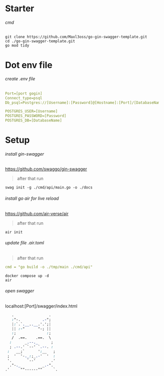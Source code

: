# Starter

###### cmd
``` shell
git clone https://github.com/Maxl3oss/go-gin-swagger-template.git
cd ./go-gin-swagger-template.git
go mod tidy
```

# Dot env file
###### create .env file

```yaml
Port=[port gogin]
Connect_type=psql
Db_psql=Postgres://[Username]:[Password]@[Hostname]:[Port]/[DatabaseName]?Sslmode=Disable

POSTGRES_USER=[Username]
POSTGRES_PASSWORD=[Password]
POSTGRES_DB=[DatabaseName]
```

# Setup
###### install gin-swagger
https://github.com/swaggo/gin-swagger
> after that  run
```shell
swag init -g ./cmd/api/main.go -o ./docs
```

###### install go air for live reload
https://github.com/air-verse/air
>after that run
```shell
air init
```

###### update file .air.toml
> after that run
```yaml
cmd = "go build -o ./tmp/main ./cmd/api"
```
```shell
docker compose up -d
air
```

###### open swagger
localhost:[Port]/swagger/index.html


```css
   .                .
   :"-.          .-";
   |:`.`.__..__.'.';|
   || :-"      "-; ||
   :;              :;
   /  .==.    .==.  \
  :      _.--._      ;
  ; .--.' `--' `.--. :
 :   __;`      ':__   ;
 ;  '  '-._:;_.-'  '  :
 '.       `--'       .'
  ."-._          _.-".
.'     ""------""     `.
```
